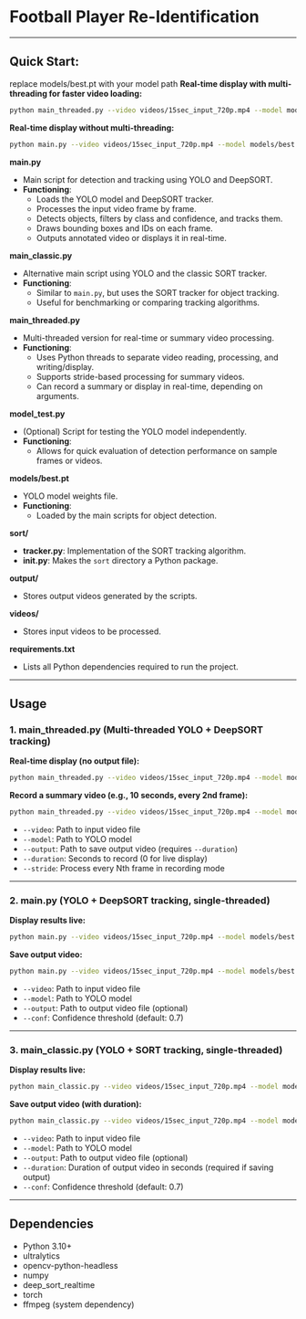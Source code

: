 # Football Player Re-Identification
---
## Quick Start:

replace models/best.pt with your model path
**Real-time display with multi-threading for faster video loading:**
```sh
python main_threaded.py --video videos/15sec_input_720p.mp4 --model models/best.pt
```
**Real-time display without multi-threading:**
```sh
python main.py --video videos/15sec_input_720p.mp4 --model models/best.pt
```

**main.py**
- Main script for detection and tracking using YOLO and DeepSORT.
- **Functioning**:  
  - Loads the YOLO model and DeepSORT tracker.
  - Processes the input video frame by frame.
  - Detects objects, filters by class and confidence, and tracks them.
  - Draws bounding boxes and IDs on each frame.
  - Outputs annotated video or displays it in real-time.

**main_classic.py**
- Alternative main script using YOLO and the classic SORT tracker.
- **Functioning**:  
  - Similar to `main.py`, but uses the SORT tracker for object tracking.
  - Useful for benchmarking or comparing tracking algorithms.

**main_threaded.py**
- Multi-threaded version for real-time or summary video processing.
- **Functioning**:  
  - Uses Python threads to separate video reading, processing, and writing/display.
  - Supports stride-based processing for summary videos.
  - Can record a summary or display in real-time, depending on arguments.

**model_test.py**
- (Optional) Script for testing the YOLO model independently.
- **Functioning**:  
  - Allows for quick evaluation of detection performance on sample frames or videos.

**models/best.pt**
- YOLO model weights file.
- **Functioning**:  
  - Loaded by the main scripts for object detection.

**sort/**
- **tracker.py**: Implementation of the SORT tracking algorithm.
- **__init__.py**: Makes the `sort` directory a Python package.

**output/**
- Stores output videos generated by the scripts.

**videos/**
- Stores input videos to be processed.

**requirements.txt**
- Lists all Python dependencies required to run the project.

---

## Usage

### 1. main_threaded.py (Multi-threaded YOLO + DeepSORT tracking)

**Real-time display (no output file):**
```sh
python main_threaded.py --video videos/15sec_input_720p.mp4 --model models/best.pt
```

**Record a summary video (e.g., 10 seconds, every 2nd frame):**
```sh
python main_threaded.py --video videos/15sec_input_720p.mp4 --model models/best.pt --output output/output_t.mp4 --duration 10 --stride 2
```

- `--video`: Path to input video file
- `--model`: Path to YOLO model
- `--output`: Path to save output video (requires `--duration`)
- `--duration`: Seconds to record (0 for live display)
- `--stride`: Process every Nth frame in recording mode

---

### 2. main.py (YOLO + DeepSORT tracking, single-threaded)

**Display results live:**
```sh
python main.py --video videos/15sec_input_720p.mp4 --model models/best.pt
```

**Save output video:**
```sh
python main.py --video videos/15sec_input_720p.mp4 --model models/best.pt --output output/output.mp4
```

- `--video`: Path to input video file
- `--model`: Path to YOLO model
- `--output`: Path to output video file (optional)
- `--conf`: Confidence threshold (default: 0.7)

---

### 3. main_classic.py (YOLO + SORT tracking, single-threaded)

**Display results live:**
```sh
python main_classic.py --video videos/15sec_input_720p.mp4 --model models/best.pt
```

**Save output video (with duration):**
```sh
python main_classic.py --video videos/15sec_input_720p.mp4 --model models/best.pt --output output/output_c.mp4 --duration 10
```

- `--video`: Path to input video file
- `--model`: Path to YOLO model
- `--output`: Path to output video file (optional)
- `--duration`: Duration of output video in seconds (required if saving output)
- `--conf`: Confidence threshold (default: 0.7)

---

## Dependencies

- Python 3.10+
- ultralytics
- opencv-python-headless
- numpy
- deep_sort_realtime
- torch
- ffmpeg (system dependency)
